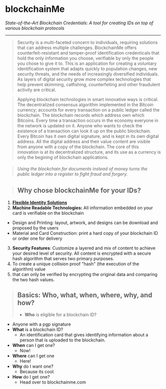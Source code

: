 # blockchainMe
*State-of-the-Art Blockchain Credentials: A tool for creating IDs on top of various blockchain protocols*

---
> Security is a multi-faceted concern to individuals, requiring solutions that can address multiple challenges. BlockchainMe offers counterfeit-resistant and tamper-proof identification credenticals that hold the only information you choose, verifiable by only the people you chose to give it to. This is an application for creating a voluntary identification system that adapts quickly to population changes, new security threats, and the needs of increasingly diversified individuals. As layers of digital security grow more complex technologies that help prevent skimming, catfishing, counterfeiting and other fraudulent activity are critical. 

> Applying blockchain technologies in smart innovative ways is critical. The decentralized consensus algorithm implemented in the Bitcoin currency; accounts for every transaction on a public ledger called the blockchain. The blockchain records which address own which Bitcoins. Every time a transaction occurs in the economy everyone in the network is updated on it. Anyone who wants to check the existence of a transaction can look it up on the public blockchain. Every Bitcoin has it own digital signature, and is kept in its own digital address. All the digital address and their value content are visible from anyone with a copy of the blockchain. The core of this innovation is at its decentralized structure, and its use as a currency is only the begining of blockchain applications.

> ###### Using the blockchain for documents instead of money turns the public ledger into a register to fight fraud and forgery.

> ## Why chose blockchainMe for your IDs?
1. **[Flexible Identity Solutions](docs/identitySolutions.md)**
2. **Machine Readable Technologies:** All information embedded on your card is verifiable on the blockchain
  - Design and Printing: layout, artwork, and designs can be download and proposed by the users
  - Material and Card Construction: print a hard copy of your blockchain ID or order one for delivery
3. **Security Features**: Customize a layered and mix of content to achieve your desired level of security. All content is encrypted with a secure hash algorithm that serves two primary purposes. 
  1. To create a unique collision proof "hash" (the execution of the algorithm) value
  2. that can only be verified by encrypting the original data and comparing the two hash values.

> ## Basics: Who, what, when, where, why, and how?
> - **Who** is eligible for a blockchain ID?
  - Anyone with a pgp signature
- **What** is a blockchain ID?
  - An identification card that gives identifying information about a person that is uploaded to the blockchain.
- **When** can I get one?
  - Now!
- **Where** can I get one
  - Here!
- **Why** do I want one?
  - Because its cool.
- **How** do I get one?
  - Head over to blockchainme.com


